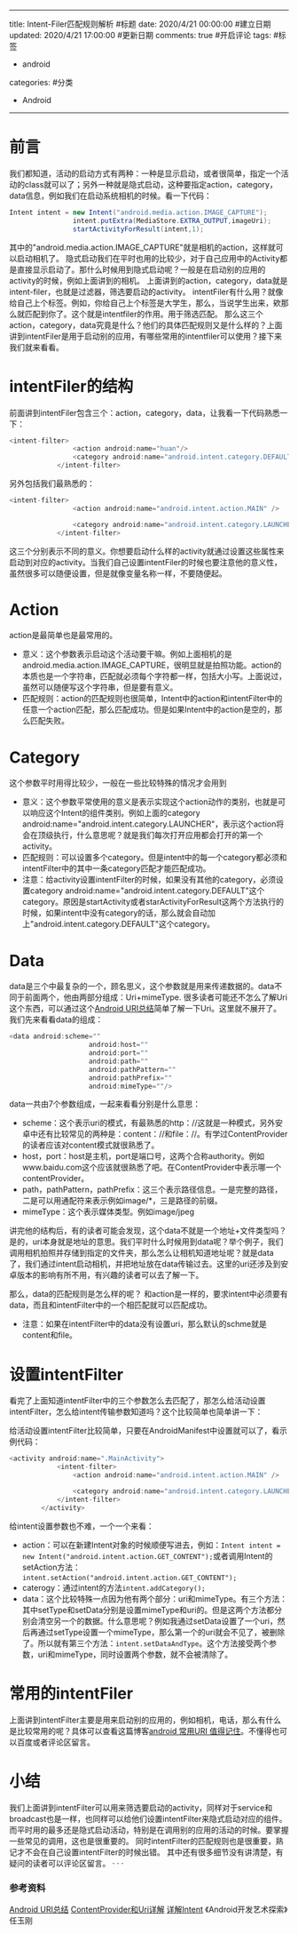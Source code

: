 ﻿---

title: Intent-Filer匹配规则解析 #标题
date: 2020/4/21 00:00:00 #建立日期
updated: 2020/4/21 17:00:00 #更新日期
comments: true #开启评论
tags:  #标签
 - android 

categories:  #分类
 - Android

---
# 前言
我们都知道，活动的启动方式有两种：一种是显示启动，或者很简单，指定一个活动的class就可以了；另外一种就是隐式启动，这种要指定action，category，data信息，例如我们在启动系统相机的时候。看一下代码：
```java
Intent intent = new Intent("android.media.action.IMAGE_CAPTURE");
                intent.putExtra(MediaStore.EXTRA_OUTPUT,imageUri);
                startActivityForResult(intent,1);
```
其中的"android.media.action.IMAGE_CAPTURE"就是相机的action，这样就可以启动相机了。
隐式启动我们在平时也用的比较少，对于自己应用中的Activity都是直接显示启动了。那什么时候用到隐式启动呢？一般是在启动别的应用的activity的时候，例如上面讲到的相机。
上面讲到的action，category，data就是intent-filer，也就是过滤器，筛选要启动的activity。
intentFiler有什么用？就像给自己上个标签。例如，你给自己上个标签是大学生，那么，当说学生出来，欸那么就匹配到你了。这个就是intentfiler的作用。用于筛选匹配。
那么这三个action，category，data究竟是什么？他们的具体匹配规则又是什么样的？上面讲到intentFiler是用于启动别的应用，有哪些常用的intentfiler可以使用？接下来我们就来看看。
# intentFiler的结构
前面讲到intentFiler包含三个：action，category，data，让我看一下代码熟悉一下：
```java
<intent-filter>
                <action android:name="huan"/>
                <category android:name="android.intent.category.DEFAULT"/>
            </intent-filter>
```
另外包括我们最熟悉的：
```java
<intent-filter>
                <action android:name="android.intent.action.MAIN" />

                <category android:name="android.intent.category.LAUNCHER" />
            </intent-filter>
```
这三个分别表示不同的意义。你想要启动什么样的activity就通过设置这些属性来启动到对应的activity。当我们自己设置intentFiler的时候也要注意他的意义性，虽然很多可以随便设置，但是就像变量名称一样，不要随便起。
# Action
action是最简单也是最常用的。
 - 意义：这个参数表示启动这个活动要干嘛。例如上面相机的是android.media.action.IMAGE_CAPTURE，很明显就是拍照功能。action的本质也是一个字符串，匹配就必须每个字符都一样，包括大小写。上面说过，虽然可以随便写这个字符串，但是要有意义。
 - 匹配规则：action的匹配规则也很简单，Intent中的action和intentFilter中的任意一个action匹配，那么匹配成功。但是如果Intent中的action是空的，那么匹配失败。
# Category
这个参数平时用得比较少，一般在一些比较特殊的情况才会用到
 - 意义：这个参数平常使用的意义是表示实现这个action动作的类别，也就是可以响应这个Intent的组件类别。例如上面的category android:name="android.intent.category.LAUNCHER"，表示这个action将会在顶级执行，什么意思呢？就是我们每次打开应用都会打开的第一个activity。
 - 匹配规则：可以设置多个category。但是intent中的每一个category都必须和intentFilter中的其中一条category匹配才能匹配成功。
 - 注意：给activity设置intentFilter的时候，如果没有其他的category，必须设置category android:name="android.intent.category.DEFAULT"这个category。原因是startActivity或者starActivityForResult这两个方法执行的时候，如果intent中没有category的话，那么就会自动加上"android.intent.category.DEFAULT"这个category。
# Data
data是三个中最复杂的一个，顾名思义，这个参数就是用来传递数据的。data不同于前面两个，他由两部分组成：Uri+mimeType.
很多读者可能还不怎么了解Uri这个东西，可以通过这个[Android URI总结](https://www.jianshu.com/p/7690d93bb1a1)简单了解一下Uri。这里就不展开了。我们先来看看data的组成：
```java
<data android:scheme=""
                    android:host=""
                    android:port=""
                    android:path=""
                    android:pathPattern=""
                    android:pathPrefix=""
                    android:mimeType=""/>
```
data一共由7个参数组成，一起来看看分别是什么意思：
 - scheme：这个表示uri的模式，有最熟悉的http：//这就是一种模式，另外安卓中还有比较常见的两种是：content：//和file：//。有学过ContentProvider的读者应该对content模式就很熟悉了。
 - host，port：host是主机，port是端口号，这两个合称authority。例如www.baidu.com这个应该就很熟悉了吧。在ContentProvider中表示哪一个contentProvider。
 - path，pathPattern，pathPrefix：这三个表示路径信息。一是完整的路径，二是可以用通配符来表示例如image/*，三是路径的前缀。
 - mimeType：这个表示媒体类型。例如image/jpeg

讲完他的结构后，有的读者可能会发现，这个data不就是一个地址+文件类型吗？是的，uri本身就是地址的意思。我们平时什么时候用到data呢？举个例子，我们调用相机拍照并存储到指定的文件夹，那么怎么让相机知道地址呢？就是data了，我们通过intent启动相机，并把地址放在data传输过去。这里的uri还涉及到安卓版本的影响有所不用，有兴趣的读者可以去了解一下。

那么，data的匹配规则是怎么样的呢？
和action是一样的，要求intent中必须要有data，而且和intentFilter中的一个相匹配就可以匹配成功。

 - 注意：如果在intentFilter中的data没有设置uri，那么默认的schme就是content和file。
# 设置intentFilter
看完了上面知道intentFilter中的三个参数怎么去匹配了，那怎么给活动设置intentFilter，怎么给intent传输参数知道吗？这个比较简单也简单讲一下：

给活动设置intentFilter比较简单，只要在AndroidManifest中设置就可以了，看示例代码：
```java
<activity android:name=".MainActivity">
            <intent-filter>
                <action android:name="android.intent.action.MAIN" />

                <category android:name="android.intent.category.LAUNCHER" />
            </intent-filter>
        </activity>
```

给intent设置参数也不难，一个一个来看：
 - action：可以在新建Intent对象的时候顺便写进去，例如：```
 Intent intent = new Intent("android.intent.action.GET_CONTENT"); ```或者调用Intent的setAction方法：```intent.setAction("android.intent.action.GET_CONTENT");```
  - caterogy：通过intent的方法```intent.addCategory();```
  - data：这个比较特殊一点因为他有两个部分：uri和mimeType。有三个方法：其中setType和setData分别是设置mimeType和uri的。但是这两个方法都分别会清空另一个的数据。什么意思呢？例如我通过setData设置了一个uri，然后再通过setType设置一个mimeType，那么第一个的uri就会不见了，被删除了。所以就有第三个方法：```intent.setDataAndType```。这个方法接受两个参数，uri和mimeType，同时设置两个参数，就不会被清除了。
# 常用的intentFiler
上面讲到intentFilter主要是用来启动别的应用的，例如相机，电话，那么有什么是比较常用的呢？具体可以查看这篇博客[android 常用URI 值得记住](https://blog.csdn.net/lo5sea/article/details/38308513)。不懂得也可以百度或者评论区留言。
# 小结
我们上面讲到intentFilter可以用来筛选要启动的activity，同样对于service和broadcast也是一样，也同样可以给他们设置intentFilter来隐式启动对应的组件。而平时用的最多还是隐式启动活动，特别是在调用别的应用的活动的时候。要掌握一些常见的调用，这也是很重要的。
同时intentFilter的匹配规则也是很重要，熟记才不会在自己设置intentFilter的时候出错。
其中还有很多细节没有讲清楚，有疑问的读者可以评论区留言。
·
·
·

### 参考资料
[Android URI总结](https://www.jianshu.com/p/7690d93bb1a1)
[ContentProvider和Uri详解](https://www.cnblogs.com/linjiqin/archive/2011/05/28/2061396.html)
[详解Intent](https://www.jianshu.com/p/67d99a82509b)
《Android开发艺术探索》任玉刚
